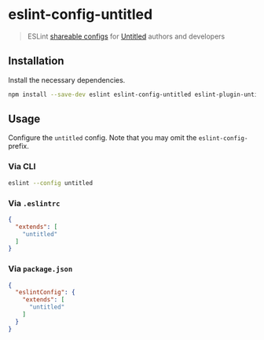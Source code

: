 # eslint-config-untitled

> ESLint [shareable configs](http://eslint.org/docs/developer-guide/shareable-configs) for [Untitled](https://billyzkid.github.io/untitled/) authors and developers

## Installation

Install the necessary dependencies.

```sh
npm install --save-dev eslint eslint-config-untitled eslint-plugin-untitled babel-eslint
```

## Usage

Configure the `untitled` config. Note that you may omit the `eslint-config-` prefix.

### Via CLI

```sh
eslint --config untitled
```

### Via `.eslintrc`

```json
{
  "extends": [
    "untitled"
  ]
}
```

### Via `package.json`

```json
{
  "eslintConfig": {
    "extends": [
      "untitled"
    ]
  }
}
```